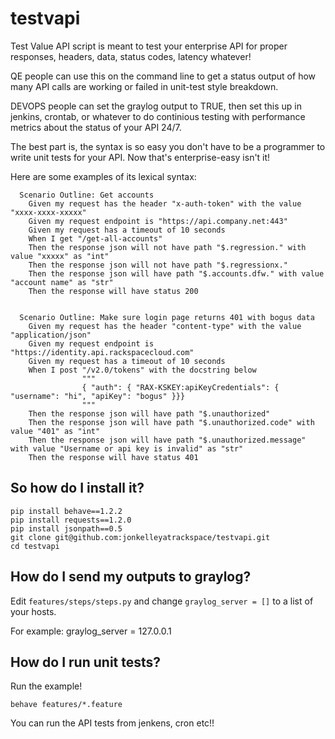 testvapi
========
Test Value API script is meant to test your enterprise API for proper responses, headers, data, status codes, latency whatever!

QE people can use this on the command line to get a status output of how many API calls are working or failed
in unit-test style breakdown.

DEVOPS people can set the graylog output to TRUE, then set this up in jenkins, crontab, or whatever to 
do continious testing with performance metrics about the status of your API 24/7.

The best part is, the syntax is so easy you don't have to be a programmer to write unit tests for your API.
Now that's enterprise-easy isn't it!

Here are some examples of its lexical syntax:

	  Scenario Outline: Get accounts
		Given my request has the header "x-auth-token" with the value "xxxx-xxxx-xxxxx"
		Given my request endpoint is "https://api.company.net:443"
		Given my request has a timeout of 10 seconds
		When I get "/get-all-accounts"
		Then the response json will not have path "$.regression." with value "xxxxx" as "int"
		Then the response json will not have path "$.regressionx."
		Then the response json will have path "$.accounts.dfw." with value "account name" as "str"
		Then the response will have status 200


	  Scenario Outline: Make sure login page returns 401 with bogus data
		Given my request has the header "content-type" with the value "application/json"
		Given my request endpoint is "https://identity.api.rackspacecloud.com"
		Given my request has a timeout of 10 seconds
		When I post "/v2.0/tokens" with the docstring below
		            """
		            { "auth": { "RAX-KSKEY:apiKeyCredentials": { "username": "hi", "apiKey": "bogus" }}}
		            """
		Then the response json will have path "$.unauthorized"
		Then the response json will have path "$.unauthorized.code" with value "401" as "int"
		Then the response json will have path "$.unauthorized.message" with value "Username or api key is invalid" as "str"
		Then the response will have status 401

So how do I install it?
-------------

	pip install behave==1.2.2
	pip install requests==1.2.0
	pip install jsonpath==0.5
	git clone git@github.com:jonkelleyatrackspace/testvapi.git
	cd testvapi

How do I send my outputs to graylog?
-------------
Edit `features/steps/steps.py` and change `graylog_server = []` to a list of your hosts.

For example:
		graylog_server = 127.0.0.1

How do I run unit tests?
-------------
Run the example!

	behave features/*.feature
	
You can run the API tests from jenkens, cron etc!!

